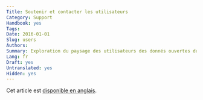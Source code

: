 ```yaml
---
Title: Soutenir et contacter les utilisateurs
Category: Support
Handbook: yes
Tags:
Date: 2016-01-01
Slug: users
Authors:
Summary: Exploration du paysage des utilisateurs des donnés ouvertes du gouvernement, et comment ils pourraient être mieux aidés.
Lang: fr
Draft: yes
Untranslated: yes
Hidden: yes
---
```


Cet article est [disponible en anglais](/en/support/users).
